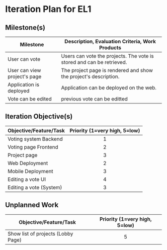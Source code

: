 # Iteration Plan for EL1

## Milestone(s)

| Milestone | Description, Evaluation Criteria, Work Products |
|-----------|-----------------------------------------|
|  User can vote  | Users can vote the projects. The vote is stored and can be retrieved. |
|  User can view project's page  | The project page is rendered and show the project's description. |
|  Application is deployed  | Application can be deployed on the web. |
| Vote can be edited | previous vote can be editted |


## Iteration Objective(s)

| Objective/Feature/Task | Priority (1=very high, 5=low) |
|------------------------|:-----------------------------:|
| Voting system Backend | 1 |
| Voting page Frontend | 2 |
| Project page | 3 |
| Web Deployment | 2 |
| Mobile Deployment | 3 |
| Editing a vote UI | 4 |
| Editing a vote (System) | 3 |



## Unplanned Work


| Objective/Feature/Task | Priority (1=very high, 5=low) |
|------------------------|:-----------------------------:|
| Show list of projects (Lobby Page) | 5 |

